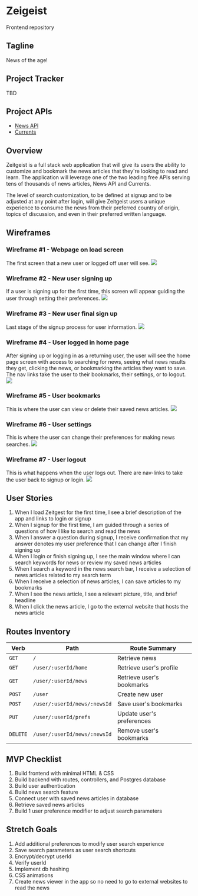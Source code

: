 # Zeigeist
Frontend repository


## Tagline
News of the age!


## Project Tracker
TBD


## Project APIs
* <a href="https://newsapi.org/">News API</a>
* <a href="https://currentsapi.services/en">Currents</a>


## Overview
Zeitgeist is a full stack web application that will give its users the ability to customize and bookmark the news articles that they're looking to read and learn. The application will leverage one of the two leading free APIs serving tens of thousands of news articles, News API and Currents.

The level of search customization, to be defined at signup and to be adjusted at any point after login, will give Zeitgeist users a unique experience to consume the news from their preferred country of origin, topics of discussion, and even in their preferred written language.


## Wireframes

### Wireframe #1 - Webpage on load screen
The first screen that a new user or logged off user will see.
<img src="https://github.com/graymok/frontend-sei-solo-project-2/blob/main/assets/wireframe-1.png?raw=true">

### Wireframe #2 - New user signing up
If a user is signing up for the first time, this screen will appear guiding the user through setting their preferences.
<img src="https://github.com/graymok/frontend-sei-solo-project-2/blob/main/assets/wireframe-2.png?raw=true">

### Wireframe #3 - New user final sign up
Last stage of the signup process for user information.
<img src="https://github.com/graymok/frontend-sei-solo-project-2/blob/main/assets/wireframe-3.png?raw=true">

### Wireframe #4 - User logged in home page
After signing up or logging in as a returning user, the user will see the home page screen with access to searching for news, seeing what news results they get, clicking the news, or bookmarking the articles they want to save. The nav links take the user to their bookmarks, their settings, or to logout.
<img src="https://github.com/graymok/frontend-sei-solo-project-2/blob/main/assets/wireframe-4.png?raw=true">

### Wireframe #5 - User bookmarks
This is where the user can view or delete their saved news articles.
<img src="https://github.com/graymok/frontend-sei-solo-project-2/blob/main/assets/wireframe-5.png?raw=true">

### Wireframe #6 - User settings
This is where the user can change their preferences for making news searches.
<img src="https://github.com/graymok/frontend-sei-solo-project-2/blob/main/assets/wireframe-6.png?raw=true">

### Wireframe #7 - User logout
This is what happens when the user logs out. There are nav-links to take the user back to signup or login.
<img src="https://github.com/graymok/frontend-sei-solo-project-2/blob/main/assets/wireframe-7.png?raw=true">

## User Stories
1. When I load Zeitgest for the first time, I see a brief description of the app and links to login or signup
2. When I signup for the first time, I am guided through a series of questions of how I like to search and read the news
3. When I answer a question during signup, I receive confirmation that my answer denotes my user preference that I can change after I finish signing up
4. When I login or finish signing up, I see the main window where I can search keywords for news or review my saved news articles
5. When I search a keyword in the news search bar, I receive a selection of news articles related to my search term
6. When I receive a selection of news articles, I can save articles to my bookmarks
7. When I see the news article, I see a relevant picture, title, and brief headline
8. When I click the news article, I go to the external website that hosts the news article


## Routes Inventory

| Verb | Path | Route Summary |
| --- | --- | --- |
| `GET` | `/` | Retrieve news |
| `GET` | `/user/:userId/home` | Retrieve user's profile |
| `GET` | `/user/:userId/news` | Retrieve user's bookmarks |
| `POST` | `/user` | Create new user |
| `POST` | `/user/:userId/news/:newsId` | Save user's bookmarks |
| `PUT` | `/user/:userId/prefs` | Update user's preferences |
| `DELETE` | `/user/:userId/news/:newsId` | Remove user's bookmarks |


## MVP Checklist
1. Build frontend with minimal HTML & CSS
2. Build backend with routes, controllers, and Postgres database
3. Build user authentication
4. Build news search feature
5. Connect user with saved news articles in database
6. Retrieve saved news articles
7. Build 1 user preference modifier to adjust search parameters


## Stretch Goals
1. Add additional preferences to modify user search experience
2. Save search parameters as user search shortcuts
3. Encrypt/decrypt userId
4. Verify userId
5. Implement db hashing
6. CSS animations
7. Create news viewer in the app so no need to go to external websites to read the news